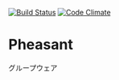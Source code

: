 [![Build Status](https://travis-ci.org/okayamarb/pheasant.png?branch=master)](https://travis-ci.org/okayamarb/pheasant)
[![Code Climate](https://codeclimate.com/github/okayamarb/pheasant.png)](https://codeclimate.com/github/okayamarb/pheasant)

# Pheasant
グループウェア
